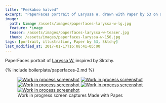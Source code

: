 ```yaml
---
title: "Peekaboo halved"
excerpt: "PaperFaces portrait of Laryssa W. drawn with Paper by 53 on an iPad."
image: 
  path: &image /assets/images/paperfaces-laryssa-w-lg.jpg 
  feature: *image
  teaser: /assets/images/paperfaces-laryssa-w-teaser.jpg
  thumb: /assets/images/paperfaces-laryssa-w-150.jpg
tags: [portrait, illustration, Paper by 53, Sktchy]
last_modified_at: 2017-01-17T16:08:41-05:00
---
```


PaperFaces portrait of [Laryssa W.](http://sktchy.com/rHtydc) inspired by Sktchy.

{% include boilerplate/paperfaces-2.md %}

<figure class="third">
	<a href="{{ site.url }}/assets/images/paperfaces-laryssa-w-process-1-lg.jpg"><img src="{{ site.url }}/assets/images/paperfaces-laryssa-w-process-1-600.jpg" alt="Work in process screenshot"></a>
	<a href="{{ site.url }}/assets/images/paperfaces-laryssa-w-process-2-lg.jpg"><img src="{{ site.url }}/assets/images/paperfaces-laryssa-w-process-2-600.jpg" alt="Work in process screenshot"></a>
	<a href="{{ site.url }}/assets/images/paperfaces-laryssa-w-process-3-lg.jpg"><img src="{{ site.url }}/assets/images/paperfaces-laryssa-w-process-3-600.jpg" alt="Work in process screenshot"></a>
	<a href="{{ site.url }}/assets/images/paperfaces-laryssa-w-process-4-lg.jpg"><img src="{{ site.url }}/assets/images/paperfaces-laryssa-w-process-4-600.jpg" alt="Work in process screenshot"></a>
	<a href="{{ site.url }}/assets/images/paperfaces-laryssa-w-process-5-lg.jpg"><img src="{{ site.url }}/assets/images/paperfaces-laryssa-w-process-5-600.jpg" alt="Work in process screenshot"></a>
	<figcaption>Work in progress screen captures Made with Paper.</figcaption>
</figure>

